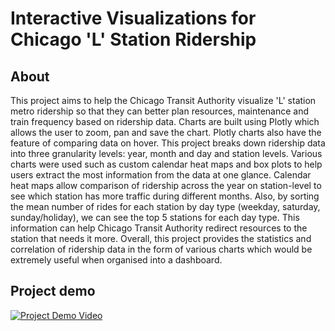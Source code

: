 # Interactive Visualizations for Chicago 'L' Station Ridership

## About
This project aims to help the Chicago Transit Authority visualize 'L' station metro ridership so that they can better plan resources, maintenance and train frequency based on  ridership data. Charts are built using Plotly which allows the user to zoom, pan and save the chart. Plotly charts also have the feature of comparing data on hover. This project breaks down ridership data into three granularity levels: year, month and day and station levels. Various charts were used such as custom calendar heat maps and box plots to help users extract the most information from the data at one glance. Calendar heat maps allow comparison of ridership across the year on station-level to see which station has more traffic during different months. Also, by sorting the mean number of rides for each station by day type (weekday, saturday, sunday/holiday), we can see the top 5 stations for each day type. This information can help Chicago Transit Authority redirect resources to the station that needs it more. Overall, this project provides the statistics and correlation of ridership data in the form of various charts which would be extremely useful when organised into a dashboard.

## Project demo
[![Project Demo Video](http://img.youtube.com/vi/4fB6jktNXrs/0.jpg)](http://www.youtube.com/watch?v=4fB6jktNXrs)
